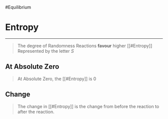 #Equilibrium 
# Entropy
---
> The degree of Randomness
> Reactions **favour** higher [[#Entropy]]
> Represented by the letter $S$
## At Absolute Zero
> At Absolute Zero, the [[#Entropy]] is 0

## Change
> The change in [[#Entropy]] is the change from before the reaction to after the reaction.